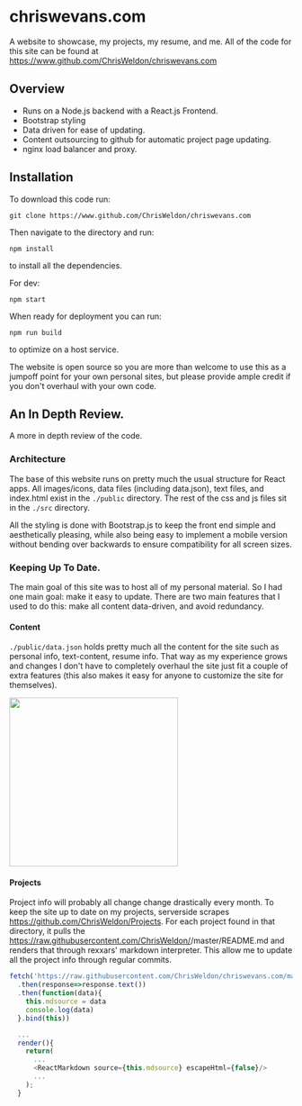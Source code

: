 # chriswevans.com
A website to showcase, my projects, my resume, and me. All of the code for this site can be found at https://www.github.com/ChrisWeldon/chriswevans.com

## Overview
 - Runs on a Node.js backend with a React.js Frontend.
 - Bootstrap styling
 - Data driven for ease of updating.
 - Content outsourcing to github for automatic project page updating.
 - nginx load balancer and proxy.

## Installation

To download this code run:
```
git clone https://www.github.com/ChrisWeldon/chriswevans.com
```
Then navigate to the directory and run:
```
npm install
```
to install all the dependencies.

For dev:
```
npm start
```

When ready for deployment you can run:
```
npm run build
```
to optimize on a host service.

The website is open source so you are more than welcome to use this as a jumpoff point for your own personal sites, but please provide ample credit if you don't overhaul with your own code.

## An In Depth Review.
A more in depth review of the code.

### Architecture
The base of this website runs on pretty much the usual structure for React apps. All images/icons, data files (including data.json), text files, and index.html exist in the `./public` directory. The rest of the css and js files sit in the `./src` directory.

All the styling is done with Bootstrap.js to keep the front end simple and aesthetically pleasing, while also being easy to implement a mobile version without bending over backwards to ensure compatibility for all screen sizes.

### Keeping Up To Date.
The main goal of this site was to host all of my personal material. So I had one main goal: make it easy to update. There are two main features that I used to do this: make all content data-driven, and avoid redundancy.

#### Content
`./public/data.json` holds pretty much all the content for the site such as personal info, text-content, resume info. That way as my experience grows and changes I don't have to completely overhaul the site just fit a couple of extra features (this also makes it easy for anyone to customize the site for themselves).

<img src="./pics/datajson.png" width="300">

#### Projects
Project info will probably all change change drastically every month. To keep the site up to date on my projects, serverside scrapes https://github.com/ChrisWeldon/Projects. For each project found in that directory, it pulls the https://raw.githubusercontent.com/ChrisWeldon/<project>/master/README.md and renders that through rexxars' markdown interpreter. This allow me to update all the project info through regular commits.

```js
fetch('https://raw.githubusercontent.com/ChrisWeldon/chriswevans.com/master/README.md')
  .then(response=>response.text())
  .then(function(data){
    this.mdsource = data
    console.log(data)
  }.bind(this))

  ...
  render(){
    return(
      ...
      <ReactMarkdown source={this.mdsource} escapeHtml={false}/>
      ...
    );
  }
```
